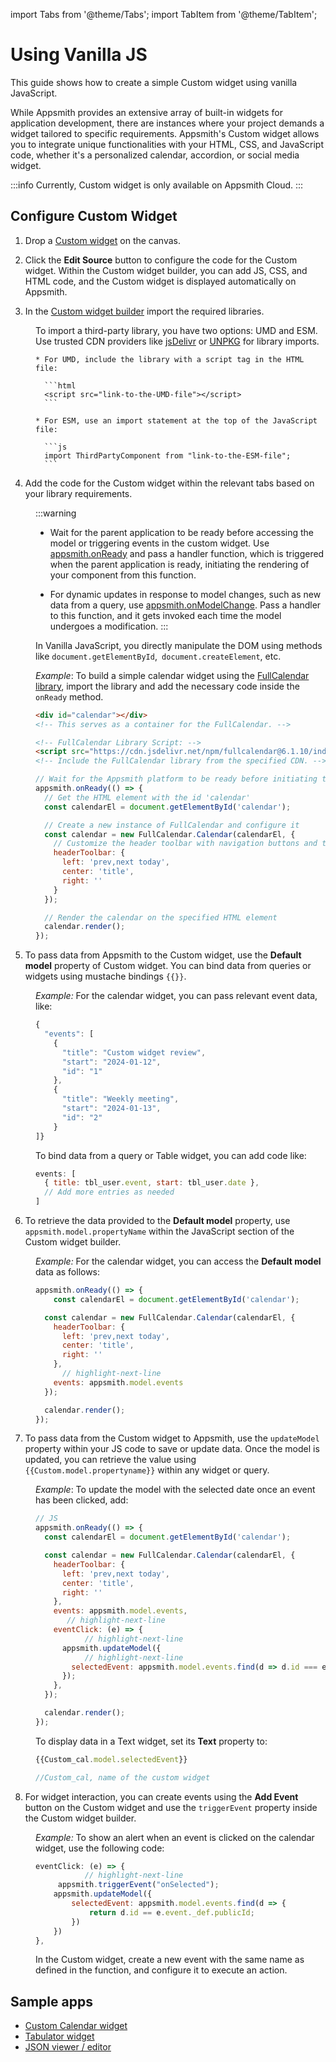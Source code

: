 import Tabs from '@theme/Tabs';
import TabItem from '@theme/TabItem';

# Using Vanilla JS

This guide shows how to create a simple Custom widget using vanilla JavaScript.

While Appsmith provides an extensive array of built-in widgets for application development, there are instances where your project demands a widget tailored to specific requirements. Appsmith's Custom widget allows you to integrate unique functionalities with your HTML, CSS, and JavaScript code, whether it's a personalized calendar, accordion, or social media widget.

:::info
Currently, Custom widget is only available on Appsmith Cloud.
:::

## Configure Custom Widget

1. Drop a [Custom widget](/reference/widgets/custom) on the canvas.

2. Click the **Edit Source** button to configure the code for the Custom widget. Within the Custom widget builder, you can add JS, CSS, and HTML code, and the Custom widget is displayed automatically on Appsmith.

3. In the [Custom widget builder](/reference/widgets/custom#custom-widget-builder) import the required libraries.


<dd>

To import a third-party library, you have two options: UMD and ESM. Use trusted CDN providers like [jsDelivr](https://www.jsdelivr.com/) or [UNPKG](https://unpkg.com/) for library imports.

    * For UMD, include the library with a script tag in the HTML file:

      ```html
      <script src="link-to-the-UMD-file"></script>
      ```

    * For ESM, use an import statement at the top of the JavaScript file:

      ```js
      import ThirdPartyComponent from "link-to-the-ESM-file";
      ```



</dd>


4. Add the code for the Custom widget within the relevant tabs based on your library requirements.

<dd>

:::warning
* Wait for the parent application to be ready before accessing the model or triggering events in the custom widget. Use [appsmith.onReady](/reference/widgets/custom#onready) and pass a handler function, which is triggered when the parent application is ready, initiating the rendering of your component from this function.

* For dynamic updates in response to model changes, such as new data from a query, use [appsmith.onModelChange](/reference/widgets/custom#onmodelchange). Pass a handler to this function, and it gets invoked each time the model undergoes a modification.
:::

In Vanilla JavaScript, you directly manipulate the DOM using methods like `document.getElementById`,` document.createElement`, etc.

*Example*: To build a simple calendar widget using the [FullCalendar library](https://www.jsdelivr.com/package/npm/fullcalendar), import the library and add the necessary code inside the `onReady` method.


<Tabs>
  <TabItem value="html" label="HTML">


```html
<div id="calendar"></div>
<!-- This serves as a container for the FullCalendar. -->

<!-- FullCalendar Library Script: -->
<script src="https://cdn.jsdelivr.net/npm/fullcalendar@6.1.10/index.global.min.js"></script>
<!-- Include the FullCalendar library from the specified CDN. -->
```

  </TabItem>
  <TabItem value="jss" label="JS" default>



```js
// Wait for the Appsmith platform to be ready before initiating the component
appsmith.onReady(() => {
  // Get the HTML element with the id 'calendar'
  const calendarEl = document.getElementById('calendar');

  // Create a new instance of FullCalendar and configure it
  const calendar = new FullCalendar.Calendar(calendarEl, {
    // Customize the header toolbar with navigation buttons and title
    headerToolbar: {
      left: 'prev,next today',
      center: 'title',
      right: ''
    }
  });

  // Render the calendar on the specified HTML element
  calendar.render();
});
```

  </TabItem>
</Tabs>


</dd>

5. To pass data from Appsmith to the Custom widget, use the **Default model** property of Custom widget. You can bind data from queries or widgets using mustache bindings `{{}}`.

<dd>

*Example:* For the calendar widget, you can pass relevant event data, like:


```js
{
  "events": [
    {
      "title": "Custom widget review",
      "start": "2024-01-12",
      "id": "1"
    },
    {
      "title": "Weekly meeting",
      "start": "2024-01-13",
      "id": "2"
    }
]}
```

To bind data from a query or Table widget, you can add code like:

```js
events: [
  { title: tbl_user.event, start: tbl_user.date },
  // Add more entries as needed
]
```



</dd>

6. To retrieve the data provided to the **Default model** property, use `appsmith.model.propertyName` within the JavaScript section of the Custom widget builder.

 
<dd>

*Example:* For the calendar widget, you can access the **Default model** data as follows:

```js
appsmith.onReady(() => {
	const calendarEl = document.getElementById('calendar');

  const calendar = new FullCalendar.Calendar(calendarEl, {
    headerToolbar: {
      left: 'prev,next today',
      center: 'title',
      right: ''
    },
      // highlight-next-line
	events: appsmith.model.events   
  });

  calendar.render();
});
```

</dd>

7. To pass data from the Custom widget to Appsmith, use the `updateModel` property within your JS code to save or update data. Once the model is updated, you can retrieve the value using `{{Custom.model.propertyname}}` within any widget or query.

<dd>

*Example*: To update the model with the selected date once an event has been clicked, add:

```js
// JS
appsmith.onReady(() => {
  const calendarEl = document.getElementById('calendar');

  const calendar = new FullCalendar.Calendar(calendarEl, {
    headerToolbar: {
      left: 'prev,next today',
      center: 'title',
      right: ''
    },
    events: appsmith.model.events,
       // highlight-next-line
    eventClick: (e) => {
           // highlight-next-line
      appsmith.updateModel({
           // highlight-next-line
        selectedEvent: appsmith.model.events.find(d => d.id === e.event.id)
      });
    },
  });

  calendar.render();
});

```

To display data in a Text widget, set its **Text** property to:

```js
{{Custom_cal.model.selectedEvent}}

//Custom_cal, name of the custom widget 
```

</dd>

8. For widget interaction, you can create events using the **Add Event** button on the Custom widget and use the `triggerEvent` property inside the Custom widget builder.

<dd>

*Example:* To show an alert when an event is clicked on the calendar widget, use the following code:

```js
eventClick: (e) => {        
           // highlight-next-line
	 appsmith.triggerEvent("onSelected");
	appsmith.updateModel({                                  
		selectedEvent: appsmith.model.events.find(d => {    
			return d.id == e.event._def.publicId;              
		})                                                  
	})                                                      
}, 
```

In the Custom widget, create a new event with the same name as defined in the function, and configure it to execute an action.



</dd>



## Sample apps

* [Custom Calendar widget](https://app.appsmith.com/app/calendar/page1-6598cfcf98b47b2e26550dcf)
* [Tabulator widget](https://app.appsmith.com/app/tabulator/page1-659f8ec5fd5afa5cc06365ba)
* [JSON viewer / editor](https://app.appsmith.com/app/json-editor-viewer/page1-659b8a776e6f515089938690)


